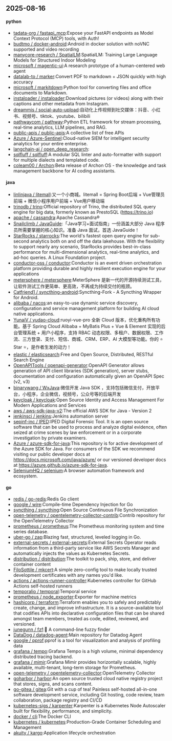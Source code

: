 ## 2025-08-16

#### python
* [tadata-org / fastapi_mcp](https://github.com/tadata-org/fastapi_mcp):Expose your FastAPI endpoints as Model Context Protocol (MCP) tools, with Auth!
* [budtmo / docker-android](https://github.com/budtmo/docker-android):Android in docker solution with noVNC supported and video recording
* [manycore-research / SpatialLM](https://github.com/manycore-research/SpatialLM):SpatialLM: Training Large Language Models for Structured Indoor Modeling
* [microsoft / magentic-ui](https://github.com/microsoft/magentic-ui):A research prototype of a human-centered web agent
* [datalab-to / marker](https://github.com/datalab-to/marker):Convert PDF to markdown + JSON quickly with high accuracy
* [microsoft / markitdown](https://github.com/microsoft/markitdown):Python tool for converting files and office documents to Markdown.
* [instaloader / instaloader](https://github.com/instaloader/instaloader):Download pictures (or videos) along with their captions and other metadata from Instagram.
* [dreammis / social-auto-upload](https://github.com/dreammis/social-auto-upload):自动化上传视频到社交媒体：抖音、小红书、视频号、tiktok、youtube、bilibili
* [pathwaycom / pathway](https://github.com/pathwaycom/pathway):Python ETL framework for stream processing, real-time analytics, LLM pipelines, and RAG.
* [public-apis / public-apis](https://github.com/public-apis/public-apis):A collective list of free APIs
* [Azure / Azure-Sentinel](https://github.com/Azure/Azure-Sentinel):Cloud-native SIEM for intelligent security analytics for your entire enterprise.
* [langchain-ai / open_deep_research](https://github.com/langchain-ai/open_deep_research):
* [sqlfluff / sqlfluff](https://github.com/sqlfluff/sqlfluff):A modular SQL linter and auto-formatter with support for multiple dialects and templated code.
* [coleam00 / Archon](https://github.com/coleam00/Archon):Beta release of Archon OS - the knowledge and task management backbone for AI coding assistants.

#### java
* [linlinjava / litemall](https://github.com/linlinjava/litemall):又一个小商城。litemall = Spring Boot后端 + Vue管理员前端 + 微信小程序用户前端 + Vue用户移动端
* [trinodb / trino](https://github.com/trinodb/trino):Official repository of Trino, the distributed SQL query engine for big data, formerly known as PrestoSQL (https://trino.io)
* [apache / cassandra](https://github.com/apache/cassandra):Apache Cassandra®
* [Snailclimb / JavaGuide](https://github.com/Snailclimb/JavaGuide):「Java学习+面试指南」一份涵盖大部分 Java 程序员所需要掌握的核心知识。准备 Java 面试，首选 JavaGuide！
* [StarRocks / starrocks](https://github.com/StarRocks/starrocks):The world's fastest open query engine for sub-second analytics both on and off the data lakehouse. With the flexibility to support nearly any scenario, StarRocks provides best-in-class performance for multi-dimensional analytics, real-time analytics, and ad-hoc queries. A Linux Foundation project.
* [conductor-oss / conductor](https://github.com/conductor-oss/conductor):Conductor is an event driven orchestration platform providing durable and highly resilient execution engine for your applications
* [metersphere / metersphere](https://github.com/metersphere/metersphere):MeterSphere 是新一代的开源持续测试工具，让软件测试工作更简单、更高效，不再成为持续交付的瓶颈。
* [Catfriend1 / syncthing-android](https://github.com/Catfriend1/syncthing-android):Syncthing-Fork - A Syncthing Wrapper for Android.
* [alibaba / nacos](https://github.com/alibaba/nacos):an easy-to-use dynamic service discovery, configuration and service management platform for building AI cloud native applications.
* [YunaiV / yudao-cloud](https://github.com/YunaiV/yudao-cloud):ruoyi-vue-pro 全新 Cloud 版本，优化重构所有功能。基于 Spring Cloud Alibaba + MyBatis Plus + Vue & Element 实现的后台管理系统 + 用户小程序，支持 RBAC 动态权限、多租户、数据权限、工作流、三方登录、支付、短信、商城、CRM、ERP、AI 大模型等功能。你的 ⭐️ Star ⭐️，是作者生发的动力！
* [elastic / elasticsearch](https://github.com/elastic/elasticsearch):Free and Open Source, Distributed, RESTful Search Engine
* [OpenAPITools / openapi-generator](https://github.com/OpenAPITools/openapi-generator):OpenAPI Generator allows generation of API client libraries (SDK generation), server stubs, documentation and configuration automatically given an OpenAPI Spec (v2, v3)
* [binarywang / WxJava](https://github.com/binarywang/WxJava):微信开发 Java SDK ，支持包括微信支付，开放平台，小程序，企业微信，视频号，公众号等的后端开发
* [keycloak / keycloak](https://github.com/keycloak/keycloak):Open Source Identity and Access Management For Modern Applications and Services
* [aws / aws-sdk-java-v2](https://github.com/aws/aws-sdk-java-v2):The official AWS SDK for Java - Version 2
* [jenkinsci / jenkins](https://github.com/jenkinsci/jenkins):Jenkins automation server
* [sepinf-inc / IPED](https://github.com/sepinf-inc/IPED):IPED Digital Forensic Tool. It is an open source software that can be used to process and analyze digital evidence, often seized at crime scenes by law enforcement or in a corporate investigation by private examiners.
* [Azure / azure-sdk-for-java](https://github.com/Azure/azure-sdk-for-java):This repository is for active development of the Azure SDK for Java. For consumers of the SDK we recommend visiting our public developer docs at https://docs.microsoft.com/java/azure/ or our versioned developer docs at https://azure.github.io/azure-sdk-for-java.
* [SeleniumHQ / selenium](https://github.com/SeleniumHQ/selenium):A browser automation framework and ecosystem.

#### go
* [redis / go-redis](https://github.com/redis/go-redis):Redis Go client
* [google / wire](https://github.com/google/wire):Compile-time Dependency Injection for Go
* [syncthing / syncthing](https://github.com/syncthing/syncthing):Open Source Continuous File Synchronization
* [open-telemetry / opentelemetry-collector-contrib](https://github.com/open-telemetry/opentelemetry-collector-contrib):Contrib repository for the OpenTelemetry Collector
* [prometheus / prometheus](https://github.com/prometheus/prometheus):The Prometheus monitoring system and time series database.
* [uber-go / zap](https://github.com/uber-go/zap):Blazing fast, structured, leveled logging in Go.
* [external-secrets / external-secrets](https://github.com/external-secrets/external-secrets):External Secrets Operator reads information from a third-party service like AWS Secrets Manager and automatically injects the values as Kubernetes Secrets.
* [distribution / distribution](https://github.com/distribution/distribution):The toolkit to pack, ship, store, and deliver container content
* [FiloSottile / mkcert](https://github.com/FiloSottile/mkcert):A simple zero-config tool to make locally trusted development certificates with any names you'd like.
* [actions / actions-runner-controller](https://github.com/actions/actions-runner-controller):Kubernetes controller for GitHub Actions self-hosted runners
* [temporalio / temporal](https://github.com/temporalio/temporal):Temporal service
* [prometheus / node_exporter](https://github.com/prometheus/node_exporter):Exporter for machine metrics
* [hashicorp / terraform](https://github.com/hashicorp/terraform):Terraform enables you to safely and predictably create, change, and improve infrastructure. It is a source-available tool that codifies APIs into declarative configuration files that can be shared amongst team members, treated as code, edited, reviewed, and versioned.
* [junegunn / fzf](https://github.com/junegunn/fzf):🌸 A command-line fuzzy finder
* [DataDog / datadog-agent](https://github.com/DataDog/datadog-agent):Main repository for Datadog Agent
* [google / pprof](https://github.com/google/pprof):pprof is a tool for visualization and analysis of profiling data
* [grafana / tempo](https://github.com/grafana/tempo):Grafana Tempo is a high volume, minimal dependency distributed tracing backend.
* [grafana / mimir](https://github.com/grafana/mimir):Grafana Mimir provides horizontally scalable, highly available, multi-tenant, long-term storage for Prometheus.
* [open-telemetry / opentelemetry-collector](https://github.com/open-telemetry/opentelemetry-collector):OpenTelemetry Collector
* [goharbor / harbor](https://github.com/goharbor/harbor):An open source trusted cloud native registry project that stores, signs, and scans content.
* [go-gitea / gitea](https://github.com/go-gitea/gitea):Git with a cup of tea! Painless self-hosted all-in-one software development service, including Git hosting, code review, team collaboration, package registry and CI/CD
* [kubernetes-sigs / karpenter](https://github.com/kubernetes-sigs/karpenter):Karpenter is a Kubernetes Node Autoscaler built for flexibility, performance, and simplicity.
* [docker / cli](https://github.com/docker/cli):The Docker CLI
* [kubernetes / kubernetes](https://github.com/kubernetes/kubernetes):Production-Grade Container Scheduling and Management
* [akuity / kargo](https://github.com/akuity/kargo):Application lifecycle orchestration
